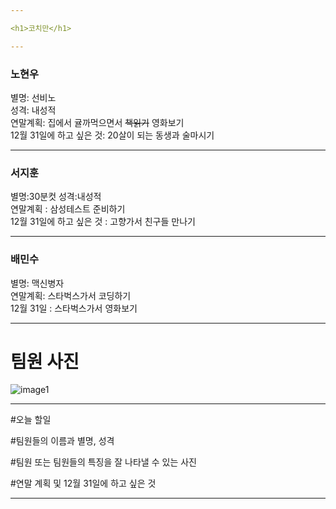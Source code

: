 ```yaml
---

<h1>코치만</h1>

---
```


<h3>노현우</h3>

별명: 선비노</br>
성격: 내성적</br>
연말계획: 집에서 귤까먹으면서 ~~책읽기~~ 영화보기</br>
12월 31일에 하고 싶은 것: 20살이 되는 동생과 술마시기</br>

---

<h3>서지훈</h3>

별명:30분컷 성격:내성적</br>
연말계획 : 삼성테스트 준비하기</br>
12월 31일에 하고 싶은 것 : 고향가서 친구들 만나기</br>

---

<h3>배민수</h3>
별명: 맥신병자</br>
연말계획: 스타벅스가서 코딩하기</br>
12월 31일 : 스타벅스가서 영화보기</br>

---

# 팀원 사진
![image1](https://user-images.githubusercontent.com/19348495/50432374-af816700-0914-11e9-8444-0876d5194a0e.jpg)

---
#오늘 할일

#팀원들의 이름과 별명, 성격

#팀원 또는 팀원들의 특징을 잘 나타낼 수 있는 사진

#연말 계획 및 12월 31일에 하고 싶은 것

---


